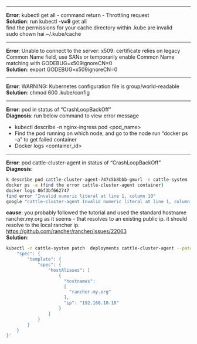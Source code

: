 
---
**Error**: kubectl get all - command return - Throttling request  
**Solution**: run kubectl **-v=9** get all  
find the permissions for your cache directory within .kube are invalid  
sudo chown hai ~/.kube/cache  

---
**Error**: Unable to connect to the server: x509: certificate relies on legacy Common Name field, use SANs or temporarily enable Common Name matching with GODEBUG=x509ignoreCN=0  
**Solution**: export GODEBUG=x509ignoreCN=0  

---
**Error**: WARNING: Kubernetes configuration file is group/world-readable
**Solution**: chmod 600 .kube/config

---
**Error**: pod in status of “CrashLoopBackOff”  
**Diagnosis**: run below command to view error message  
- kubectl describe -n nginx-ingress pod <pod_name>
- Find the pod running on which node, and go to the node run “docker ps -a” to get failed container
-	Docker logs <container_id>

---
**Error**: pod cattle-cluster-agent in status of “CrashLoopBackOff”  
**Diagnosis**:  
```sh
k describe pod cattle-cluster-agent-747c5b8bbb-gmvrl -n cattle-system
docker ps -a (find the error cattle-cluster-agent container)
docker logs 86f3bf662747
find error "Invalid numeric literal at line 1, column 10"
google "cattle-cluster-agent Invalid numeric literal at line 1, column 10", and find the solution.  
```
**cause**: you probably followed the tutorial and used the standard hostname rancher.my.org as it seems - that resolves to an existing public ip. it should resolve to the local rancher ip.   
https://github.com/rancher/rancher/issues/22063  
**Solution**: 
```sh
kubectl -n cattle-system patch  deployments cattle-cluster-agent --patch '{
    "spec": {
        "template": {
            "spec": {
                "hostAliases": [
                    {
                      "hostnames":
                      [
                        "rancher.my.org"
                      ],
                      "ip": "192.168.10.10"
                    }
                ]
            }
        }
    }
}'
```
